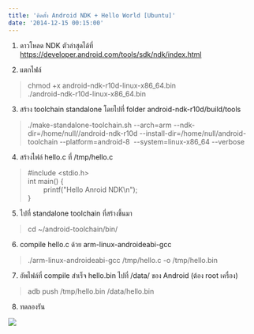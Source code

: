 ```yaml
---
title: 'ติดตั้ง Android NDK + Hello World [Ubuntu]'
date: '2014-12-15 00:15:00'
---
```


1. ดาวโหลด NDK ตัวล่าสุดได้ที่ https://developer.android.com/tools/sdk/ndk/index.html  
  
2. แตกไฟล์  
  

> chmod +x android-ndk-r10d-linux-x86\_64.bin  
> ./android-ndk-r10d-linux-x86\_64.bin

  
3. สร้าง toolchain standalone โดยไปที่ folder android-ndk-r10d/build/tools  
  

> ./make-standalone-toolchain.sh --arch=arm --ndk-dir=/home/null//android-ndk-r10d --install-dir=/home/null/android-toolchain --platform=android-8  --system=linux-x86\_64 --verbose

  
4. สร้างไฟล์ hello.c ที่ /tmp/hello.c  
  

> #include <stdio.h>  
> int main() {  
>         printf("Hello Anroid NDK\n");  
> }

  
5. ไปที่ standalone toolchain ที่สร้างขึ้นมา  
  

> cd ~/android-toolchain/bin/

  
6. compile hello.c ด้วย arm-linux-androideabi-gcc  
  

> ./arm-linux-androideabi-gcc /tmp/hello.c -o /tmp/hello.bin

  
7. อัพไฟล์ที่ compile สำเร็จ hello.bin ไปที่ /data/ ของ Android (ต้อง root เครื่อง)  
  

> adb push /tmp/hello.bin /data/hello.bin

  
8. ทดลองรัน  
  
[![](http://3.bp.blogspot.com/-TN1e2MonvB0/VI3FQlPdUwI/AAAAAAAATIc/46xc_uYZAP8/s1600/Screenshot-Terminal-1.png)](http://3.bp.blogspot.com/-TN1e2MonvB0/VI3FQlPdUwI/AAAAAAAATIc/46xc_uYZAP8/s1600/Screenshot-Terminal-1.png)  

